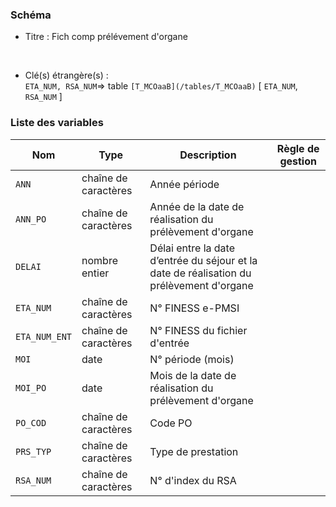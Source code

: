 ### Schéma


- Titre : Fich comp prélévement d'organe
<br />



- Clé(s) étrangère(s) : <br />
`ETA_NUM, RSA_NUM`=> table `[T_MCOaaB](/tables/T_MCOaaB)` [ `ETA_NUM`, `RSA_NUM` ]<br />

 
### Liste des variables

Nom | Type | Description | Règle de gestion
-|-|-|-
`ANN`| chaîne de caractères |Année période||
`ANN_PO`| chaîne de caractères |Année de la date de réalisation du prélèvement d'organe||
`DELAI`| nombre entier |Délai entre la date d’entrée du séjour et la date de réalisation du prélèvement d'organe||
`ETA_NUM`| chaîne de caractères |N° FINESS e-PMSI||
`ETA_NUM_ENT`| chaîne de caractères |N° FINESS du fichier d'entrée||
`MOI`| date |N° période (mois)||
`MOI_PO`| date |Mois de la date de réalisation du prélèvement d'organe||
`PO_COD`| chaîne de caractères |Code PO||
`PRS_TYP`| chaîne de caractères |Type de prestation||
`RSA_NUM`| chaîne de caractères |N° d'index du RSA||